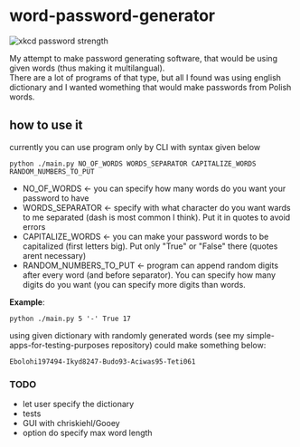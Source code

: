 # word-password-generator

![xkcd password strength](https://imgs.xkcd.com/comics/password_strength.png)

My attempt to make password generating software, that would be using given words (thus making it multilangual).  
There are a lot of programs of that type, but all I found was using english dictionary and I wanted womething that would make passwords from Polish words.  
  
## how to use it
currently you can use program only by CLI with syntax given below
```
python ./main.py NO_OF_WORDS WORDS_SEPARATOR CAPITALIZE_WORDS RANDOM_NUMBERS_TO_PUT
```
- NO_OF_WORDS <- you can specify how many words do you want your password to have  
- WORDS_SEPARATOR <- specify with what character do you want wards to me separated (dash is most common I think). Put it in quotes to avoid errors  
- CAPITALIZE_WORDS <- you can make your password words to be capitalized (first letters big). Put only "True" or "False" there (quotes arent necessary)  
- RANDOM_NUMBERS_TO_PUT <- program can append random digits after every word (and before separator). You can specify how many digits do you want (you can specify more digits than words.  
  
**Example**:
```
python ./main.py 5 '-' True 17
```
using given dictionary with randomly generated words (see my simple-apps-for-testing-purposes repository) could make something below:
```
Ebolohi197494-Ikyd8247-Budo93-Aciwas95-Teti061
```

### TODO
- let user specify the dictionary
- tests
- GUI with chriskiehl/Gooey 
- option do specify max word length
